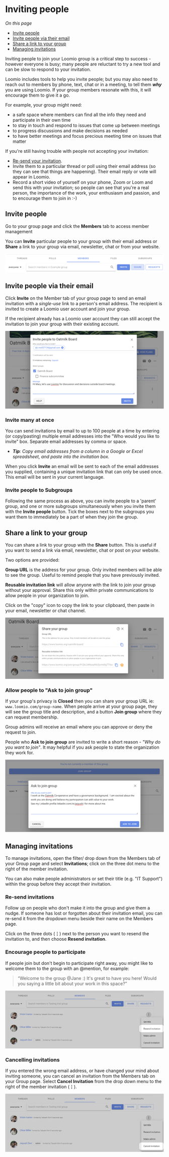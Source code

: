 # Inviting people

*On this page*
- [Invite people](#invite-people)
- [Invite people via their email](#invite-people-via-their-email)
- [Share a link to your group](#share-a-link-to-your-group)
- [Managing invitations](#managing-invitations)

Inviting people to join your Loomio group is a critical step to success - however everyone is busy; many people are reluctant to try a new tool and can be slow to respond to your invitation.  

Loomio includes tools to help you invite people; but you may also need to reach out to members by phone, text, chat or in a meeting, to tell them ***why*** you are using Loomio. If your group members resonate with this, it will encourage them to give it a go.

For example, your group might need:
- a safe space where members can find all the info they need and participate in their own time
- to stay in touch and respond to issues that come up between meetings 
- to progress discussions and make decisions as needed
- to have better meetings and focus precious meeting time on issues that matter

If you're still having trouble with people not accepting your invitation: 
- [Re-send your invitation](#re-send-invitations).
- Invite them to a particular thread or poll using their email address (so they can see that things are happening). Their email reply or vote will appear in Loomio.
- Record a short video of yourself on your phone, Zoom or Loom and send this with your invitation; so people can see that you're a real person, the importance of the work, your enthusiasm and passion, and to encourage them to join in :-)

## Invite people

Go to your group page and click the **Members** tab to access member management

You can **Invite** particular people to your group with their email address or **Share** a link to your group via email, newsletter, chat or from your website.

![](invite_button.png#width-90)

## Invite people via their email

Click **Invite** on the Member tab of your group page to send an email invitation with a _single-use_ link to a person's email address.  The recipient is invited to create a Loomio user account and join your group.  

If the recipient already has a Loomio user account they can still accept the invitation to join your group with their existing account.

![](invite_member.png)

### Invite many at once

You can send invitations by email to up to 100 people at a time by entering (or copy/pasting) multiple email addresses into the "Who would you like to invite" box. Separate email addresses by comma or space. 

- ***Tip**: Copy email addresses from a column in a Google or Excel spreadsheet, and paste into the invitation box.*

When you click **Invite** an email will be sent to each of the email addresses you supplied, containing a unique invitation link that can only be used once. This email will be sent in your current language.

### Invite people to Subgroups

Following the same process as above, you can invite people to a 'parent' group, and one or more subgroups simultaneously when you invite them with the **Invite people** button. Tick the boxes next to the subgroups you want them to immediately be a part of when they join the group.

## Share a link to your group

You can share a link to your group with the **Share** button. This is useful if you want to send a link via email, newsletter, chat or post on your website.

Two options are provided:

**Group URL** is the address for your group. Only invited members will be able to see the group. Useful to remind people that you have previously invited. 

**Reusable invitation link** will allow anyone with the link to join your group without your approval.  Share this only within private communications to allow people in your organization to join.

Click on the "copy" icon to copy the link to your clipboard, then paste in your email, newsletter or chat channel.

![](share_group.png)

### Allow people to "Ask to join group"

If your group's privacy is **Closed** then you can share your group URL ie: `www.loomio.com/group-name`. When people arrive at your group page, they will see the group title and description, and a button **Join group** where they can request membership. 

Group admins will receive an email where you can approve or deny the request to join.

People who **Ask to join group** are invited to write a short reason - *"Why do you want to join"*.  It may helpful if you ask people to state the organization they work for.

![](join_group_request.png)

## Managing invitations

To manage invitations, open the filter/ drop down from the Members tab of your Group page and select **Invitations**; click on the three dot menu to the right of the member invitation.

You can also make people administrators or set their title (e.g. "IT Support") within the group before they accept their invitation.

### Re-send invitations

Follow up on people who don't make it into the group and give them a nudge. If someone has lost or forgotten about their invitation email, you can re-send it from the dropdown menu beside their name on the Members page.

Click on the three dots (**⋮**) next to the person you want to resend the invitation to, and then choose **Resend invitation**. 

### Encourage people to participate

If people join but don't begin to participate right away, you might like to welcome them to the group with an @mention, for example:

> “Welcome to the group @Jane :) It's great to have you here! Would you saying a little bit about your work in this space?”


![](resend_invitation.png)

### Cancelling invitations
If you entered the wrong email address, or have changed your mind about inviting someone, you can cancel an invitation from the Members tab on your Group page. Select **Cancel Invitation** from the drop down menu to the right of the member invitation (**⋮**).

![](cancel_invitation.png)
